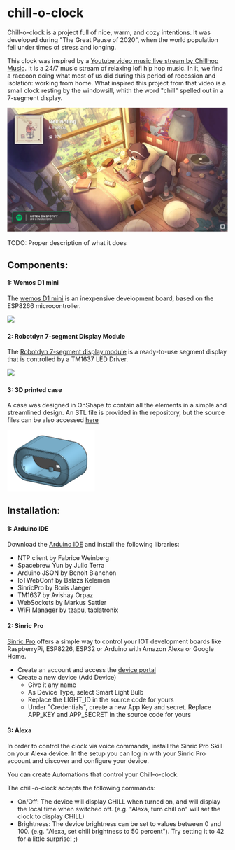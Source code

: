 # chill-o-clock

Chill-o-clock is a project full of nice, warm, and cozy intentions. It was developed during "The Great Pause of 2020", when the world population fell under times of stress and longing.

This clock was inspired by a [Youtube video music live stream by Chillhop Music](https://www.youtube.com/watch?v=7NOSDKb0HlU). It is a 24/7 music stream of relaxing lofi hip hop music. In it, we find a raccoon doing what most of us did during this period of recession and isolation: working from home. What inspired this project from that video is a small clock resting by the windowsill, whith the word "chill" spelled out in a 7-segment display.
<!-- ![Image](chill.png =100px) -->
<img src="images/chill.png" width="800">

TODO: Proper description of what it does

## Components:

#### 1: Wemos D1 mini

The [wemos D1 mini](https://docs.wemos.cc/en/latest/d1/d1_mini.html) is an inexpensive development board, based on the ESP8266 microcontroller. 

<img src="https://docs.wemos.cc/en/latest/_images/d1_mini_v3.1.0_1_16x16.jpg" width="200">

#### 2: Robotdyn 7-segment Display Module

The [Robotdyn 7-segment display module](https://www.tinytronics.nl/shop/nl/verlichting/led-segment-display/robotdyn-segmenten-display-module-4-karakters-klok-wit-tm1637) is a ready-to-use segment display that is controlled by a TM1637 LED Driver.

<img src="https://www.tinytronics.nl/shop/image/cache/data/product-1005/4%20digit%20TM1637%201-1000x1000.jpg" width="200">

#### 3: 3D printed case

A case was designed in OnShape to contain all the elements in a simple and streamlined design. An STL file is provided in the repository, but the source files can be also accessed [here](https://cad.onshape.com/documents/08340cc6f29862dcc528953b/w/b77ac7df4f203161906391dc/e/95ec5e5d9ebae1b337644027)

<img src="images/case.png" width="200">

## Installation:

#### 1: Arduino IDE

Download the [Arduino IDE](https://www.arduino.cc/en/Main/Software) and install the following libraries:
- NTP client by Fabrice Weinberg
- Spacebrew Yun by Julio Terra
- Arduino JSON by Benoit Blanchon
- IoTWebConf by Balazs Kelemen
- SinricPro by Boris Jaeger
- TM1637 by Avishay Orpaz
- WebSockets by Markus Sattler
- WiFi Manager by tzapu, tablatronix

#### 2: Sinric Pro

[Sinric Pro](https://sinric.pro/index.html) offers a simple way to control your IOT development boards like RaspberryPi, ESP8226, ESP32 or Arduino with Amazon Alexa or Google Home.

- Create an account and access the [device portal](https://portal.sinric.pro/device/list)
- Create a new device (Add Device)
    - Give it any name
    - As Device Type, select Smart Light Bulb
    - Replace the LIGHT_ID in the source code for yours
    - Under "Credentials", create a new App Key and secret. Replace APP_KEY and APP_SECRET in the source code for yours

#### 3: Alexa

In order to control the clock via voice commands, install the Sinric Pro Skill on your Alexa device. In the setup you can log in with your Sinric Pro account and discover and configure your device.

You can create Automations that control your Chill-o-clock.

The chill-o-clock accepts the following commands:
- On/Off: The device will display CHILL when turned on, and will display the local time when switched off. (e.g. "Alexa, turn chill on" will set the clock to display CHILL)
- Brightness: The device brightness can be set to values between 0 and 100. (e.g. "Alexa, set chill brightness to 50 percent"). Try setting it to 42 for a little surprise! ;)

